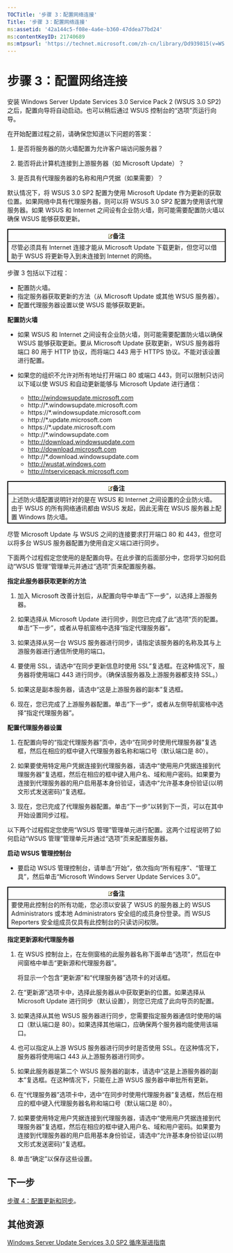 ```yaml
---
TOCTitle: '步骤 3：配置网络连接'
Title: '步骤 3：配置网络连接'
ms:assetid: '42a144c5-f08e-4a6e-b360-47ddea77bd24'
ms:contentKeyID: 21740689
ms:mtpsurl: 'https://technet.microsoft.com/zh-cn/library/Dd939815(v=WS.10)'
---
```


步骤 3：配置网络连接
====================

安装 Windows Server Update Services 3.0 Service Pack 2 (WSUS 3.0 SP2) 之后，配置向导将自动启动。也可以稍后通过 WSUS 控制台的“选项”页运行向导。

在开始配置过程之前，请确保您知道以下问题的答案：

1. 是否将服务器的防火墙配置为允许客户端访问服务器？

2. 能否将此计算机连接到上游服务器（如 Microsoft Update）？

3. 是否具有代理服务器的名称和用户凭据（如果需要）？

默认情况下，将 WSUS 3.0 SP2 配置为使用 Microsoft Update 作为更新的获取位置。如果网络中具有代理服务器，则可以将 WSUS 3.0 SP2 配置为使用该代理服务器。如果 WSUS 和 Internet 之间设有企业防火墙，则可能需要配置防火墙以确保 WSUS 能够获取更新。

 
<table style="border:1px solid black;">
<colgroup>
<col width="100%" />
</colgroup>
<thead>
<tr class="header">
<th style="border:1px solid black;" ><img src="images/Dd939815.note(WS.10).gif" />备注</th>
</tr>
</thead>
<tbody>
<tr class="odd">
<td style="border:1px solid black;">尽管必须具有 Internet 连接才能从 Microsoft Update 下载更新，但您可以借助于 WSUS 将更新导入到未连接到 Internet 的网络。
</td>
</tr>
</tbody>
</table>
 

步骤 3 包括以下过程：

-   配置防火墙。
-   指定服务器获取更新的方法（从 Microsoft Update 或其他 WSUS 服务器）。
-   配置代理服务器设置以使 WSUS 能够获取更新。

**配置防火墙**
-   如果 WSUS 和 Internet 之间设有企业防火墙，则可能需要配置防火墙以确保 WSUS 能够获取更新。要从 Microsoft Update 获取更新，WSUS 服务器将端口 80 用于 HTTP 协议，而将端口 443 用于 HTTPS 协议。不能对该设置进行配置。

-   如果您的组织不允许对所有地址打开端口 80 或端口 443，则可以限制只访问以下域以使 WSUS 和自动更新能够与 Microsoft Update 进行通信：

    -   http://windowsupdate.microsoft.com
    -   http://\*.windowsupdate.microsoft.com
    -   https://\*.windowsupdate.microsoft.com
    -   http://\*.update.microsoft.com
    -   https://\*.update.microsoft.com
    -   http://\*.windowsupdate.com
    -   http://download.windowsupdate.com
    -   http://download.microsoft.com
    -   http://\*.download.windowsupdate.com
    -   http://wustat.windows.com
    -   http://ntservicepack.microsoft.com

 
<table style="border:1px solid black;">
<colgroup>
<col width="100%" />
</colgroup>
<thead>
<tr class="header">
<th style="border:1px solid black;" ><img src="images/Dd939815.note(WS.10).gif" />备注</th>
</tr>
</thead>
<tbody>
<tr class="odd">
<td style="border:1px solid black;">上述防火墙配置说明针对的是在 WSUS 和 Internet 之间设置的企业防火墙。由于 WSUS 的所有网络通讯都由 WSUS 发起，因此无需在 WSUS 服务器上配置 Windows 防火墙。
</td>
</tr>
</tbody>
</table>
 

尽管 Microsoft Update 与 WSUS 之间的连接要求打开端口 80 和 443，但您可以将多台 WSUS 服务器配置为使用自定义端口进行同步。

下面两个过程假定您使用的是配置向导。在此步骤的后面部分中，您将学习如何启动“WSUS 管理”管理单元并通过“选项”页来配置服务器。

**指定此服务器获取更新的方法**
1.  加入 Microsoft 改善计划后，从配置向导中单击“下一步”，以选择上游服务器。

2.  如果选择从 Microsoft Update 进行同步，则您已完成了此“选项”页的配置。单击“下一步”，或者从导航窗格中选择“指定代理服务器”。

3.  如果选择从另一台 WSUS 服务器进行同步，请指定该服务器的名称及其与上游服务器进行通信所使用的端口。

4.  要使用 SSL，请选中“在同步更新信息时使用 SSL”复选框。在这种情况下，服务器将使用端口 443 进行同步。（确保该服务器及上游服务器都支持 SSL。）

5.  如果这是副本服务器，请选中“这是上游服务器的副本”复选框。

6.  现在，您已完成了上游服务器配置。单击“下一步”，或者从左侧导航窗格中选择“指定代理服务器”。

**配置代理服务器设置**
1.  在配置向导的“指定代理服务器”页中，选中“在同步时使用代理服务器”复选框，然后在相应的框中键入代理服务器名称和端口号（默认端口是 80）。

2.  如果要使用特定用户凭据连接到代理服务器，请选中“使用用户凭据连接到代理服务器”复选框，然后在相应的框中键入用户名、域和用户密码。如果要为连接到代理服务器的用户启用基本身份验证，请选中“允许基本身份验证(以明文形式发送密码)”复选框。

3.  现在，您已完成了代理服务器配置。单击“下一步”以转到下一页，可以在其中开始设置同步过程。

以下两个过程假定您使用“WSUS 管理”管理单元进行配置。这两个过程说明了如何启动“WSUS 管理”管理单元并通过“选项”页来配置服务器。

**启动 WSUS 管理控制台**
-   要启动 WSUS 管理控制台，请单击“开始”，依次指向“所有程序”、“管理工具”，然后单击“Microsoft Windows Server Update Services 3.0”。

 
<table style="border:1px solid black;">
<colgroup>
<col width="100%" />
</colgroup>
<thead>
<tr class="header">
<th style="border:1px solid black;" ><img src="images/Dd939815.note(WS.10).gif" />备注</th>
</tr>
</thead>
<tbody>
<tr class="odd">
<td style="border:1px solid black;">要使用此控制台的所有功能，您必须以安装了 WSUS 的服务器上的 WSUS Administrators 或本地 Administrators 安全组的成员身份登录。而 WSUS Reporters 安全组成员仅具有此控制台的只读访问权限。
</td>
</tr>
</tbody>
</table>
 

**指定更新源和代理服务器**
1.  在 WSUS 控制台上，在左侧窗格的此服务器名称下面单击“选项”，然后在中间窗格中单击“更新源和代理服务器”。

    将显示一个包含“更新源”和“代理服务器”选项卡的对话框。

2.  在“更新源”选项卡中，选择此服务器从中获取更新的位置。如果选择从 Microsoft Update 进行同步（默认设置），则您已完成了此向导页的配置。

3.  如果选择从其他 WSUS 服务器进行同步，您需要指定服务器通信时使用的端口（默认端口是 80）。如果选择其他端口，应确保两个服务器均能使用该端口。

4.  也可以指定从上游 WSUS 服务器进行同步时是否使用 SSL。在这种情况下，服务器将使用端口 443 从上游服务器进行同步。

5.  如果此服务器是第二个 WSUS 服务器的副本，请选中“这是上游服务器的副本”复选框。在这种情况下，只能在上游 WSUS 服务器中审批所有更新。

6.  在“代理服务器”选项卡中，选中“在同步时使用代理服务器”复选框，然后在相应的框中键入代理服务器名称和端口号（默认端口是 80）。

7.  如果要使用特定用户凭据连接到代理服务器，请选中“使用用户凭据连接到代理服务器”复选框，然后在相应的框中键入用户名、域和用户密码。如果要为连接到代理服务器的用户启用基本身份验证，请选中“允许基本身份验证(以明文形式发送密码)”复选框。

8.  单击“确定”以保存这些设置。

下一步
------

[步骤 4：配置更新和同步](https://technet.microsoft.com/deeaa7e1-9b50-45cb-9537-d75f70de3405)。

其他资源
--------

[Windows Server Update Services 3.0 SP2 循序渐进指南](https://technet.microsoft.com/4b504edc-93b3-45b0-a7e8-d0107f1a4442)
